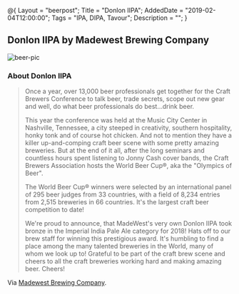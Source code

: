 @{ 
 Layout = "beerpost"; 
 Title = "Donlon IIPA"; 
 AddedDate = "2019-02-04T12:00:00"; 
 Tags = "IPA, DIPA, Tavour"; 
 Description = ""; 
 } 
 

## Donlon IIPA by Madewest Brewing Company

![beer-pic]

### About Donlon IIPA

> Once a year, over 13,000 beer professionals get together for the Craft Brewers Conference to talk beer, trade secrets, scope out new gear and well, do what beer professionals do best…drink beer. 
>
>This year the conference was held at the Music City Center in Nashville, Tennessee, a city steeped in creativity, southern hospitality, honky tonk and of course hot chicken. And not to mention they have a killer up-and-comping craft beer scene with some pretty amazing breweries.  But at the end of it all, after the long seminars and countless hours spent listening to Jonny Cash cover bands, the Craft Brewers Association hosts the World Beer Cup®, aka the "Olympics of Beer".
>
>The World Beer Cup® winners were selected by an international panel of 295 beer judges from 33 countries, with a field of 8,234 entries from 2,515 breweries in 66 countries. It's the largest craft beer competition to date!
>
>We're proud to announce, that MadeWest's very own Donlon IIPA took bronze in the Imperial India Pale Ale category for 2018! Hats off to our brew staff for winning this prestigious award. It's humbling to find a place among the many talented breweries in the World, many of whom we look up to! Grateful to be part of the craft brew scene and cheers to all the craft breweries working hard and making amazing beer. Cheers!

Via [Madewest Brewing Company][untappd-url].

[untappd-url]: <https://madewest.com/blogs/news/donlon-iipa-takes-bronze-at-the-world-beer-cup%C2%AE>
[beer-pic]: https://jasonpowley.com/assets/img/2019-02-04-donlon-iipa.jpeg "Donlon IIPA by Madewest Brewing Company"
